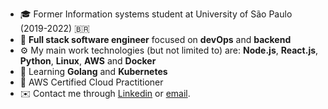 - 🎓 Former Information systems student at University of São Paulo (2019-2022) 🇧🇷
- 🔧 **Full stack software engineer** focused on **devOps** and **backend**
- ⚙️ My main work technologies (but not limited to) are: **Node.js**, **React.js**, **Python**, **Linux**, **AWS** and **Docker**
- 🌱 Learning **Golang** and **Kubernetes**
- 🏅 AWS Certified Cloud Practitioner
- ✉️ Contact me through [Linkedin](https://www.linkedin.com/in/bruno-pagno) or [email](brunodesousapagno@gmail.com).
